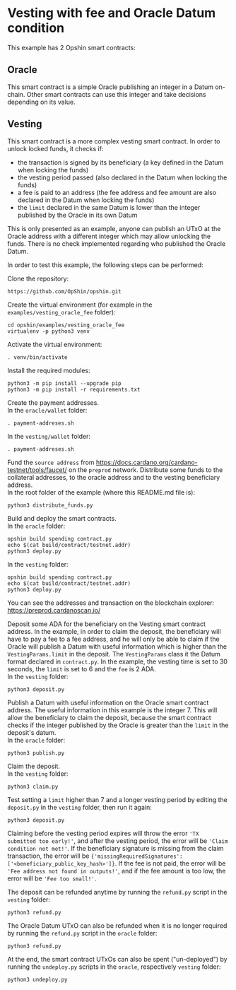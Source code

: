 # Vesting with fee and Oracle Datum condition

This example has 2 Opshin smart contracts:

## Oracle
This smart contract is a simple Oracle publishing an integer in a Datum on-chain. 
Other smart contracts can use this integer and take decisions depending on its value.

## Vesting
This smart contract is a more complex vesting smart contract. In order to unlock locked funds, it checks if:
- the transaction is signed by its beneficiary (a key defined in the Datum when locking the funds)
- the vesting period passed (also declared in the Datum when locking the funds)
- a fee is paid to an address (the fee address and fee amount are also declared in the Datum when locking the funds)
- the `limit` declared in the same Datum is lower than the integer published by the Oracle in its own Datum

This is only presented as an example, anyone can publish an UTxO at the Oracle address with a different integer 
which may allow unlocking the funds. There is no check implemented regarding who published the Oracle Datum.

In order to test this example, the following steps can be performed:

Clone the repository:
```shell
https://github.com/OpShin/opshin.git
```

Create the virtual environment (for example in the `examples/vesting_oracle_fee` folder):
```shell
cd opshin/examples/vesting_oracle_fee
virtualenv -p python3 venv
```

Activate the virtual environment:
```shell
. venv/bin/activate
```

Install the required modules:
```shell
python3 -m pip install --upgrade pip
python3 -m pip install -r requirements.txt
```

Create the payment addresses.<br>
In the `oracle/wallet` folder:
```shell
. payment-addreses.sh
```
In the `vesting/wallet` folder:
```shell
. payment-addreses.sh
```

Fund the `source address` from https://docs.cardano.org/cardano-testnet/tools/faucet/ on the `preprod` network.
Distribute some funds to the collateral addresses, to the oracle address and to the vesting beneficiary address.<br>
In the root folder of the example (where this README.md file is):
```shell
python3 distribute_funds.py
```

Build and deploy the smart contracts.<br>
In the `oracle` folder:
```shell
opshin build spending contract.py
echo $(cat build/contract/testnet.addr)
python3 deploy.py
```

In the `vesting` folder:
```shell
opshin build spending contract.py
echo $(cat build/contract/testnet.addr)
python3 deploy.py
```
You can see the addresses and transaction on the blockchain explorer: https://preprod.cardanoscan.io/

Deposit some ADA for the beneficiary on the Vesting smart contract address.  In the example, in order to claim 
the deposit, the beneficiary will have to pay a fee to a fee address, and he will only be able to claim if the 
Oracle will publish a Datum with useful information which is higher than the `VestingParams.limit` in the deposit. 
The `VestingParams` class it the Datum format declared in `contract.py`. 
In the example, the vesting time is set to 30 seconds, the `limit` is set to 6 
and the `fee` is 2 ADA.<br>
In the `vesting` folder:
```shell
python3 deposit.py
```

Publish a Datum with useful information on the Oracle smart contract address. 
The useful information in this example is the integer 7. This will allow the beneficiary to claim the deposit, because 
the smart contract checks if the integer published by the Oracle is greater than the `limit` in the deposit's datum.<br>
In the `oracle` folder:
```shell
python3 publish.py
```

Claim the deposit.<br>
In the `vesting` folder:
```shell
python3 claim.py
```

Test setting a `limit` higher than 7 and a longer vesting period by editing the `deposit.py` in the `vesting` folder, 
then run it again:
```shell
python3 deposit.py
```
Claiming before the vesting period expires will throw the error `'TX submitted too early!'`, and after the vesting 
period, the error will be `'Claim condition not met!'`. If the beneficiary signature is missing from the claim 
transaction, the error will be `{'missingRequiredSignatures': ['<beneficiary_public_key_hash>']}`.
If the fee is not paid, the error will be `'Fee address not found in outputs!'`, 
and if the fee amount is too low, the error will be `'Fee too small!'`.

The deposit can be refunded anytime by running the `refund.py` script in the `vesting` folder:
```shell
python3 refund.py
```

The Oracle Datum UTxO can also be refunded when it is no longer required by running the `refund.py` script 
in the `oracle` folder:
```shell
python3 refund.py
```

At the end, the smart contract UTxOs can also be spent ("un-deployed") by running the `undeploy.py` scripts in the 
`oracle`, respectively `vesting` folder:
```shell
python3 undeploy.py
```
